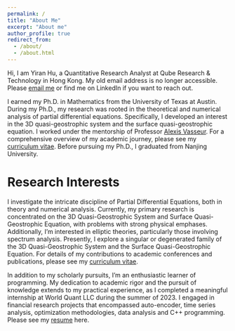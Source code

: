 ```yaml
---
permalink: /
title: "About Me"
excerpt: "About me"
author_profile: true
redirect_from: 
  - /about/
  - /about.html
---
```


Hi, I am Yiran Hu, a Quantitative Research Analyst at Qube Research & Technology in Hong Kong. My old email address is no longer accessible. Please [email me](mailto:yr.fuhk@gmail.com) or find me on LinkedIn if you want to reach out.

I earned my Ph.D. in Mathematics from the University of Texas at Austin. During my Ph.D., my research was rooted in the theoretical and numerical analysis of partial differential equations. Specifically, I developed an interest in the 3D quasi-geostrophic system and the surface quasi-geostrophic equation. I worked under the mentorship of Professor [Alexis Vasseur](https://web.ma.utexas.edu/users/vasseur/). For a comprehensive overview of my academic journey, please see my [curriculum vitae](files/CV.pdf). Before pursuing my Ph.D., I graduated from Nanjing University.


Research Interests
======
I investigate the intricate discipline of Partial Differential Equations, both in theory and numerical analysis. Currently, my primary research is concentrated on the 3D Quasi-Geostrophic System and Surface Quasi-Geostrophic Equation, with problems with strong physical emphases. Additionally, I’m interested in elliptic theories, particularly those involving spectrum analysis. Presently, I explore a singular or degenerated family of the 3D Quasi-Geostrophic System and the Surface Quasi-Geostrophic Equation. For details of my contributions to academic conferences and publications, please see my [curriculum vitae](files/CV.pdf). 

In addition to my scholarly pursuits, I’m an enthusiastic learner of programming. My dedication to academic rigor and the pursuit of knowledge extends to my practical experience, as I completed a meaningful internship at World Quant LLC during the summer of 2023. I engaged in financial research projects that encompassed auto-encoder, time series analysis, optimization methodologies, data analysis and C++ programming. Please see my [resume](files/Resume.pdf) here.

